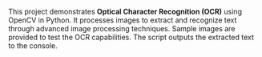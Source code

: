 This project demonstrates <b> Optical Character Recognition (OCR)</b> using OpenCV  in Python. It processes images to extract and recognize text through advanced image processing techniques. Sample images are provided to test the OCR capabilities. The script outputs the extracted text to the console.
